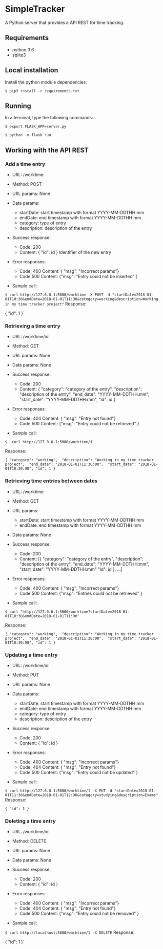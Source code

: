 # SimpleTracker

A Python server that provides a API REST for time tracking.

## Requirements

- python 3.6
- sqlite3
 

## Local installation

Install the python module dependencies:

`$ pip3 install -r requirements.txt`


## Running

In a terminal, type the following commands:

`$ export FLASK_APP=server.py`

`$ python -m flask run`

## Working with the API REST

### Add a time entry

- URL:  /worktime

- Method: POST

- URL params: None

- Data params:

	- startDate: start timestamp with format YYYY-MM-DDTHH:mm	 
	- endDate: end timestamp with format YYYY-MM-DDTHH:mm
	- category: type of entry
	- description: description of the entry
	
- Success response:

	- Code: 200
	- Content: { "id": id } Identifier of the new entry
	
- Error responses:
	- Code: 400	
	  Content: { "msg": "Incorrect params"}
	- Code 500
  	  Content: {"msg": "Entry could not be inserted" }
	

- Sample call:

`$ curl http://127.0.0.1:5000/worktime -X POST -d "startDate=2018-01-01T10:30&endDate=2018-01-01T11:30&category=working&description=Working in my time tracker project"`
   Response:

{
  "id": 1
}`

### Retrieving a time entry

- URL:  /worktime/id

- Method: GET

- URL params: None

- Data params: None
	
- Success response:

	- Code: 200
	- Content: 
		{
		  "category": "category of the entry", 
		  "description": "description of the entry", 
		  "end_date": "YYYY-MM-DDTHH:mm", 
		  "start_date": "YYYY-MM-DDTHH:mm",
		   "id": id
		}

	
- Error responses:
	- Code: 404
	  Content: { "msg": "Entry not found"}
	- Code 500
  	  Content: {"msg": "Entry could not be retrieved" }
	

- Sample call:

`$  curl http://127.0.0.1:5000/worktime/1`

Response:

`{
  "category": "working", 
  "description": "Working in my time tracker project", 
  "end_date": "2018-01-01T11:30:00", 
  "start_date": "2018-01-01T10:30:00",
   "id": 1
}`


### Retrieving time entries between dates

- URL:  /worktime

- Method: GET

- URL params: 

	- startDate: start timestamp with format YYYY-MM-DDTHH:mm 
	- endDate: end timestamp with format YYYY-MM-DDTHH:mm


- Data params: None

	
- Success response:

	- Code: 200
	- Content:
		[{
			   "category": "category of the entry", 
			   "description": "description of the entry", 
 			  "end_date": "YYYY-MM-DDTHH:mm", 
			  "start_date": "YYYY-MM-DDTHH:mm"
			  "id": id
			}, ...]
	
- Error responses:
	- Code: 400	
	  Content: { "msg": "Incorrect params"}
	- Code 500
  	  Content: {"msg": "Entries could not be retrieved" }


- Sample call:

`$ curl "http://127.0.0.1:5000/worktime?startDate=2018-01-01T10:30&endDate=2018-01-01T11:30"`

Response:

`{
  "category": "working", 
  "description": "Working in my time tracker project", 
  "end_date": "2018-01-01T11:30:00", 
  "start_date": "2018-01-01T10:30:00",
  "id": 1
}`



### Updating a time entry

- URL:  /worktime/id

- Method: PUT

- URL params: None

- Data params:

	- startDate: start timestamp with format YYYY-MM-DDTHH:mm	 
	- endDate: end timestamp with format YYYY-MM-DDTHH:mm
	- category: type of entry
	- description: description of the entry
	
- Success response:

	- Code: 200
	- Content: { "id": id } 
	
- Error responses:
	- Code: 400	
	  Content: { "msg": "Incorrect params"}
	- Code: 404
	  Content: { "msg": "Entry not found"}
	- Code 500
  	  Content: {"msg": "Entry could not be updated" }
	

- Sample call:

`$ curl http://127.0.0.1:5000/worktime/1 -X PUT -d "startDate=2018-01-01T11:30&endDate=2018-01-01T12:30&category=studying&description=Exams"`
   Response:

`{
  "id": 1
}`


### Deleting a time entry

- URL:  /worktime/id

- Method: DELETE

- URL params: None

- Data params: None

- Success response:

	- Code: 200
	- Content: { "id": id } 
	
- Error responses:
	- Code: 400	
	  Content: { "msg": "Incorrect params"}
	- Code: 404
	  Content: { "msg": "Entry not found"}
	- Code 500
  	  Content: {"msg": "Entry could not be removed" }
	

- Sample call:

`$ curl http://localhost:5000/worktime/1 -X DELETE`
   Response:

{
  "id": 1
}`

